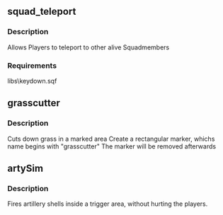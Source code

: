 ## squad_teleport

### Description
Allows Players to teleport to other alive Squadmembers
### Requirements
libs\keydown.sqf
	
## grasscutter

### Description
Cuts down grass in a marked area
Create a rectangular marker, whichs name begins with "grasscutter"
The marker will be removed afterwards

## artySim

### Description
Fires artillery shells inside a trigger area, without hurting the players.

